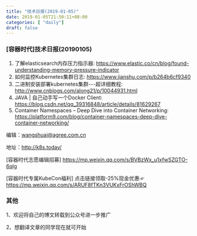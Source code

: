 ```yaml
--- 
title: "技术日报(2019-01-05)" 
date: 2019-01-05T21:50:11+08:00
categories: [ "daily"]
draft: false
---
```

### [容器时代]技术日报(20190105)

1. 了解elasticsearch内存压力指示器: <https://www.elastic.co/cn/blog/found-understanding-memory-pressure-indicator>
2. 如何监控Kubernetes集群日志: <https://www.jianshu.com/p/b264b6cf9340>
3. 二进制安装部署kubernetes集群---超详细教程: <http://www.cnblogs.com/along21/p/10044931.html>
4. JAVA | 自己动手写一个Docker Client: <https://blog.csdn.net/qq_39316848/article/details/81629267> 
5. Container Namespaces – Deep Dive into Container Networking: <https://platform9.com/blog/container-namespaces-deep-dive-container-networking/>

编辑：wangshuai@agree.com.cn

地址：<http://k8s.today/>

[容器时代志愿编辑招募] <https://mp.weixin.qq.com/s/BVBzWx_u1xfwSZGTO-6qlg>

[容器时代专属KubeCon福利] 点击链接领取-25%现金优惠☞ <https://mp.weixin.qq.com/s/ARUF8fTKn3VUKxFrOShWBQ>

### 其他

1、欢迎将自己的博文转载到公众号进一步推广

2、想翻译文章的同学现在就可开始
